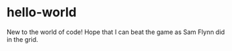 # hello-world

New to the world of code! Hope that I can beat the game as Sam Flynn did in the grid.

